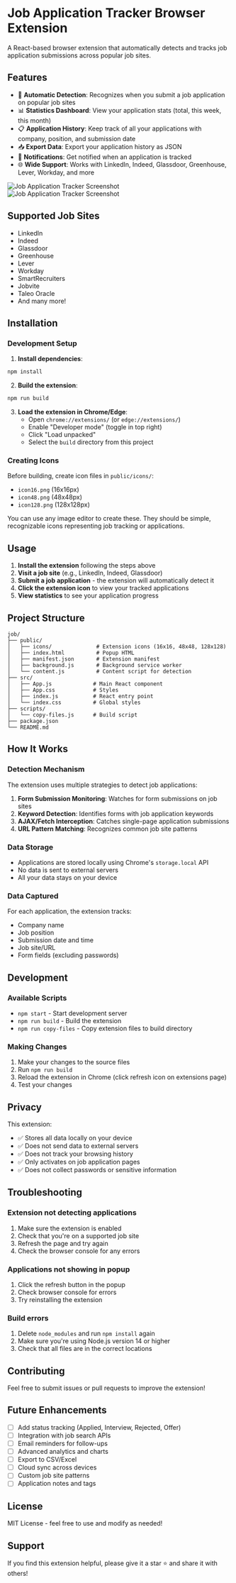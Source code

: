 # Job Application Tracker Browser Extension

A React-based browser extension that automatically detects and tracks job application submissions across popular job sites.

## Features

- 🎯 **Automatic Detection**: Recognizes when you submit a job application on popular job sites
- 📊 **Statistics Dashboard**: View your application stats (total, this week, this month)
- 📋 **Application History**: Keep track of all your applications with company, position, and submission date
- 📥 **Export Data**: Export your application history as JSON
- 🔔 **Notifications**: Get notified when an application is tracked
- 🌐 **Wide Support**: Works with LinkedIn, Indeed, Glassdoor, Greenhouse, Lever, Workday, and more

![Job Application Tracker Screenshot](public/ss1.png)
![Job Application Tracker Screenshot](public/ss2.png)

## Supported Job Sites

- LinkedIn
- Indeed
- Glassdoor
- Greenhouse
- Lever
- Workday
- SmartRecruiters
- Jobvite
- Taleo Oracle
- And many more!

## Installation

### Development Setup

1. **Install dependencies**:
```bash
npm install
```

2. **Build the extension**:
```bash
npm run build
```

3. **Load the extension in Chrome/Edge**:
   - Open `chrome://extensions/` (or `edge://extensions/`)
   - Enable "Developer mode" (toggle in top right)
   - Click "Load unpacked"
   - Select the `build` directory from this project

### Creating Icons

Before building, create icon files in `public/icons/`:
- `icon16.png` (16x16px)
- `icon48.png` (48x48px)
- `icon128.png` (128x128px)

You can use any image editor to create these. They should be simple, recognizable icons representing job tracking or applications.

## Usage

1. **Install the extension** following the steps above
2. **Visit a job site** (e.g., LinkedIn, Indeed, Glassdoor)
3. **Submit a job application** - the extension will automatically detect it
4. **Click the extension icon** to view your tracked applications
5. **View statistics** to see your application progress

## Project Structure

```
job/
├── public/
│   ├── icons/              # Extension icons (16x16, 48x48, 128x128)
│   ├── index.html          # Popup HTML
│   ├── manifest.json       # Extension manifest
│   ├── background.js       # Background service worker
│   └── content.js          # Content script for detection
├── src/
│   ├── App.js             # Main React component
│   ├── App.css            # Styles
│   ├── index.js           # React entry point
│   └── index.css          # Global styles
├── scripts/
│   └── copy-files.js      # Build script
├── package.json
└── README.md
```

## How It Works

### Detection Mechanism

The extension uses multiple strategies to detect job applications:

1. **Form Submission Monitoring**: Watches for form submissions on job sites
2. **Keyword Detection**: Identifies forms with job application keywords
3. **AJAX/Fetch Interception**: Catches single-page application submissions
4. **URL Pattern Matching**: Recognizes common job site patterns

### Data Storage

- Applications are stored locally using Chrome's `storage.local` API
- No data is sent to external servers
- All your data stays on your device

### Data Captured

For each application, the extension tracks:
- Company name
- Job position
- Submission date and time
- Job site/URL
- Form fields (excluding passwords)

## Development

### Available Scripts

- `npm start` - Start development server
- `npm run build` - Build the extension
- `npm run copy-files` - Copy extension files to build directory

### Making Changes

1. Make your changes to the source files
2. Run `npm run build`
3. Reload the extension in Chrome (click refresh icon on extensions page)
4. Test your changes

## Privacy

This extension:
- ✅ Stores all data locally on your device
- ✅ Does not send data to external servers
- ✅ Does not track your browsing history
- ✅ Only activates on job application pages
- ✅ Does not collect passwords or sensitive information

## Troubleshooting

### Extension not detecting applications

1. Make sure the extension is enabled
2. Check that you're on a supported job site
3. Refresh the page and try again
4. Check the browser console for any errors

### Applications not showing in popup

1. Click the refresh button in the popup
2. Check browser console for errors
3. Try reinstalling the extension

### Build errors

1. Delete `node_modules` and run `npm install` again
2. Make sure you're using Node.js version 14 or higher
3. Check that all files are in the correct locations

## Contributing

Feel free to submit issues or pull requests to improve the extension!

## Future Enhancements

- [ ] Add status tracking (Applied, Interview, Rejected, Offer)
- [ ] Integration with job search APIs
- [ ] Email reminders for follow-ups
- [ ] Advanced analytics and charts
- [ ] Export to CSV/Excel
- [ ] Cloud sync across devices
- [ ] Custom job site patterns
- [ ] Application notes and tags

## License

MIT License - feel free to use and modify as needed!

## Support

If you find this extension helpful, please give it a star ⭐ and share it with others!

